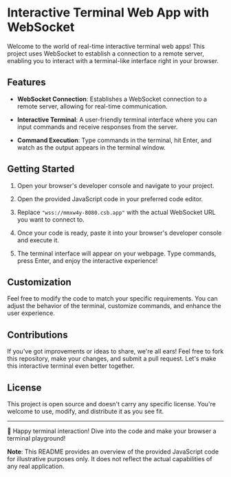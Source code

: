 # Interactive Terminal Web App with WebSocket

Welcome to the world of real-time interactive terminal web apps! This project uses WebSocket to establish a connection to a remote server, enabling you to interact with a terminal-like interface right in your browser.

## Features

- **WebSocket Connection**: Establishes a WebSocket connection to a remote server, allowing for real-time communication.

- **Interactive Terminal**: A user-friendly terminal interface where you can input commands and receive responses from the server.

- **Command Execution**: Type commands in the terminal, hit Enter, and watch as the output appears in the terminal window.

## Getting Started

1. Open your browser's developer console and navigate to your project.

2. Open the provided JavaScript code in your preferred code editor.

3. Replace `"wss://mmxw4y-8080.csb.app"` with the actual WebSocket URL you want to connect to.

4. Once your code is ready, paste it into your browser's developer console and execute it.

5. The terminal interface will appear on your webpage. Type commands, press Enter, and enjoy the interactive experience!

## Customization

Feel free to modify the code to match your specific requirements. You can adjust the behavior of the terminal, customize commands, and enhance the user experience.

## Contributions

If you've got improvements or ideas to share, we're all ears! Feel free to fork this repository, make your changes, and submit a pull request. Let's make this interactive terminal even better together.

## License

This project is open source and doesn't carry any specific license. You're welcome to use, modify, and distribute it as you see fit.

---

🚀 Happy terminal interaction! Dive into the code and make your browser a terminal playground!

**Note**: This README provides an overview of the provided JavaScript code for illustrative purposes only. It does not reflect the actual capabilities of any real application.
